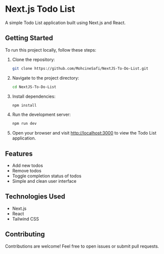# Next.js Todo List

A simple Todo List application built using Next.js and React.

## Getting Started

To run this project locally, follow these steps:

1. Clone the repository:

   ```bash
   git clone https://github.com/MohcineSafi/NextJS-To-Do-List.git
   ```

2. Navigate to the project directory:

   ```bash
   cd NextJS-To-Do-List
   ```

3. Install dependencies:

   ```bash
   npm install
   ```

4. Run the development server:

   ```bash
   npm run dev
   ```

5. Open your browser and visit [http://localhost:3000](http://localhost:3000) to view the Todo List application.

## Features

- Add new todos
- Remove todos
- Toggle completion status of todos
- Simple and clean user interface

## Technologies Used

- Next.js
- React
- Tailwind CSS

## Contributing

Contributions are welcome! Feel free to open issues or submit pull requests.